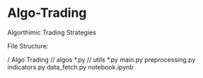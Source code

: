 # Algo-Trading
 Algorthimic Trading Strategies


File Structure:

/ Algo Trading
 // algos
   *.py
 // utils
   *.py
 main.py
 preprocessing.py
 indicators.py
 data_fetch.py
 notebook.ipynb
